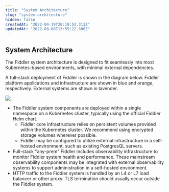 ```yaml
---
title: "System Architecture"
slug: "system-architecture"
hidden: false
createdAt: "2022-04-19T20:19:53.311Z"
updatedAt: "2022-08-08T13:55:22.386Z"
---
```

System Architecture
-------------------

The Fiddler system architecture is designed to fit seamlessly into most Kubernetes-based environments, with minimal external dependencies. 

A full-stack deployment of Fiddler is shown in the diagram below. Fiddler platform applications and infrastructure are shown in blue and orange, respectively. External systems are shown in lavender.

![](https://files.readme.io/cad1a8e-image.png)

- The Fiddler system components are deployed within a single namespace on a Kubernetes cluster, typically using the official Fiddler Helm chart.
  - Fiddler core infrastructure relies on persistent volumes provided within the Kubernetes cluster. We recommend using encrypted storage volumes wherever possible.
  - Fiddler may be configured to utilize external infrastructure in a self-hosted environment, such as existing PostgresQL servers.
- Full-stack "any-prem" Fiddler includes observability infrastructure to monitor Fiddler system health and performance. These mainstream observability components may be integrated with external observability systems to support administration in a self-hosted environment.
- HTTP traffic to the Fiddler system is handled by an L4 or L7 load balancer or other proxy. TLS termination should usually occur outside the Fiddler system.
